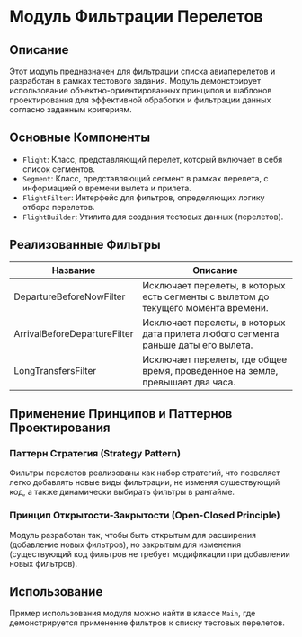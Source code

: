 # Модуль Фильтрации Перелетов

## Описание
Этот модуль предназначен для фильтрации списка авиаперелетов и разработан в рамках тестового задания. Модуль демонстрирует использование объектно-ориентированных принципов и шаблонов проектирования для эффективной обработки и фильтрации данных согласно заданным критериям.

## Основные Компоненты
- `Flight`: Класс, представляющий перелет, который включает в себя список сегментов.
- `Segment`: Класс, представляющий сегмент в рамках перелета, с информацией о времени вылета и прилета.
- `FlightFilter`: Интерфейс для фильтров, определяющих логику отбора перелетов.
- `FlightBuilder`: Утилита для создания тестовых данных (перелетов).

## Реализованные Фильтры

| Название                   | Описание |
| -------------------------- | -------- |
| DepartureBeforeNowFilter   | Исключает перелеты, в которых есть сегменты с вылетом до текущего момента времени. |
| ArrivalBeforeDepartureFilter | Исключает перелеты, в которых дата прилета любого сегмента раньше даты его вылета. |
| LongTransfersFilter        | Исключает перелеты, где общее время, проведенное на земле, превышает два часа. |

## Применение Принципов и Паттернов Проектирования

### Паттерн Стратегия (Strategy Pattern)
Фильтры перелетов реализованы как набор стратегий, что позволяет легко добавлять новые виды фильтрации, не изменяя существующий код, а также динамически выбирать фильтры в рантайме.

### Принцип Открытости-Закрытости (Open-Closed Principle)
Модуль разработан так, чтобы быть открытым для расширения (добавление новых фильтров), но закрытым для изменения (существующий код фильтров не требует модификации при добавлении новых фильтров).

## Использование
Пример использования модуля можно найти в классе `Main`, где демонстрируется применение фильтров к списку тестовых перелетов.
